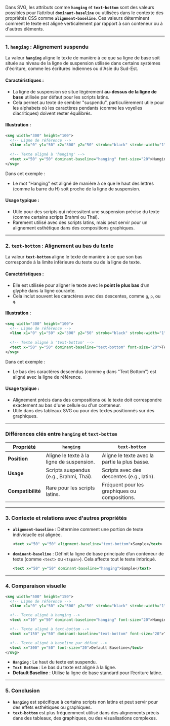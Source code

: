 Dans SVG, les attributs comme **`hanging`** et **`text-bottom`** sont des valeurs possibles pour l’attribut **`dominant-baseline`** ou utilisées dans le contexte des propriétés CSS comme **`alignment-baseline`**. Ces valeurs déterminent comment le texte est aligné verticalement par rapport à son conteneur ou à d'autres éléments.

---

### **1. `hanging` : Alignement suspendu**
La valeur **`hanging`** aligne le texte de manière à ce que sa ligne de base soit située au niveau de la ligne de suspension utilisée dans certains systèmes d'écriture, comme les écritures indiennes ou d'Asie du Sud-Est.

#### **Caractéristiques :**
- La ligne de suspension se situe légèrement **au-dessus de la ligne de base** utilisée par défaut pour les scripts latins.
- Cela permet au texte de sembler "suspendu", particulièrement utile pour les alphabets où les caractères pendants (comme les voyelles diacritiques) doivent rester équilibrés.

#### **Illustration :**
```xml
<svg width="300" height="100">
  <!-- Ligne de référence -->
  <line x1="0" y1="50" x2="300" y2="50" stroke="black" stroke-width="1" />
  
  <!-- Texte aligné à 'hanging' -->
  <text x="50" y="50" dominant-baseline="hanging" font-size="20">Hanging</text>
</svg>
```

Dans cet exemple :
- Le mot "Hanging" est aligné de manière à ce que le haut des lettres (comme la barre du H) soit proche de la ligne de suspension.

#### **Usage typique :**
- Utile pour des scripts qui nécessitent une suspension précise du texte (comme certains scripts Brahmi ou Thaï).
- Rarement utilisé avec des scripts latins, mais peut servir pour un alignement esthétique dans des compositions graphiques.

---

### **2. `text-bottom` : Alignement au bas du texte**
La valeur **`text-bottom`** aligne le texte de manière à ce que son bas corresponde à la limite inférieure du texte ou de la ligne de texte.

#### **Caractéristiques :**
- Elle est utilisée pour aligner le texte avec le **point le plus bas** d’un glyphe dans la ligne courante.
- Cela inclut souvent les caractères avec des descentes, comme `g`, `p`, ou `q`.

#### **Illustration :**
```xml
<svg width="300" height="100">
  <!-- Ligne de référence -->
  <line x1="0" y1="50" x2="300" y2="50" stroke="black" stroke-width="1" />
  
  <!-- Texte aligné à 'text-bottom' -->
  <text x="50" y="50" dominant-baseline="text-bottom" font-size="20">Text Bottom</text>
</svg>
```

Dans cet exemple :
- Le bas des caractères descendus (comme `g` dans "Text Bottom") est aligné avec la ligne de référence.

#### **Usage typique :**
- Alignement précis dans des compositions où le texte doit correspondre exactement au bas d'une cellule ou d'un conteneur.
- Utile dans des tableaux SVG ou pour des textes positionnés sur des graphiques.

---

### **Différences clés entre `hanging` et `text-bottom`**

| **Propriété**  | **`hanging`**                                      | **`text-bottom`**                                |
|-----------------|----------------------------------------------------|-------------------------------------------------|
| **Position**    | Aligne le texte à la ligne de suspension.          | Aligne le texte avec la partie la plus basse.   |
| **Usage**       | Scripts suspendus (e.g., Brahmi, Thaï).            | Scripts avec des descentes (e.g., latin).       |
| **Compatibilité**| Rare pour les scripts latins.                     | Fréquent pour les graphiques ou compositions.   |

---

### **3. Contexte et relations avec d'autres propriétés**

- **`alignment-baseline`** :
  Détermine comment une portion de texte individuelle est alignée.
  ```xml
  <text x="50" y="50" alignment-baseline="text-bottom">Sample</text>
  ```

- **`dominant-baseline`** :
  Définit la ligne de base principale d’un conteneur de texte (comme `<text>` ou `<tspan>`). Cela affecte tout le texte imbriqué.
  ```xml
  <text x="50" y="50" dominant-baseline="hanging">Sample</text>
  ```

---

### **4. Comparaison visuelle**
```xml
<svg width="500" height="150">
  <!-- Ligne de référence -->
  <line x1="0" y1="50" x2="500" y2="50" stroke="black" stroke-width="1" />

  <!-- Texte aligné à hanging -->
  <text x="10" y="50" dominant-baseline="hanging" font-size="20">Hanging</text>

  <!-- Texte aligné à text-bottom -->
  <text x="150" y="50" dominant-baseline="text-bottom" font-size="20">Text Bottom</text>

  <!-- Texte aligné à baseline par défaut -->
  <text x="300" y="50" font-size="20">Default Baseline</text>
</svg>
```

- **`Hanging`** : Le haut du texte est suspendu.
- **`Text Bottom`** : Le bas du texte est aligné à la ligne.
- **Default Baseline** : Utilise la ligne de base standard pour l’écriture latine.

---

### **5. Conclusion**
- **`hanging`** est spécifique à certains scripts non latins et peut servir pour des effets esthétiques ou graphiques.
- **`text-bottom`** est plus fréquemment utilisé dans des alignements précis dans des tableaux, des graphiques, ou des visualisations complexes.